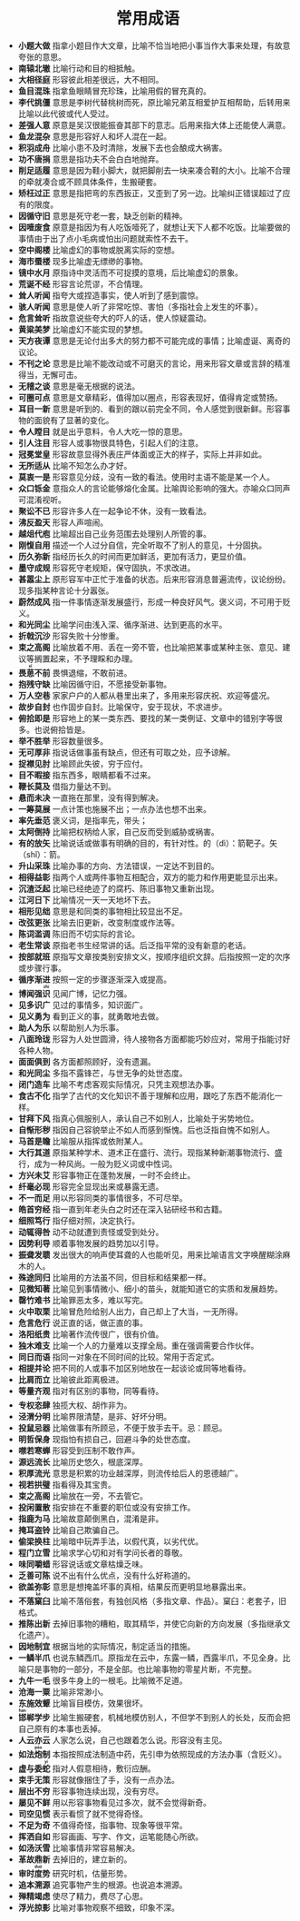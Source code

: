 <div align='center'><h1>常用成语</h1></div>

* **小题大做** 指拿小题目作大文章，比喻不恰当地把小事当作大事来处理，有故意夸张的意思。
* **南辕北辙** 比喻行动和目的相抵触。
* **大相径庭** 形容彼此相差很远，大不相同。
* **鱼目混珠** 指拿鱼眼睛冒充珍珠，比喻用假的冒充真的。
* **李代挑僵** 意思是李树代替桃树而死，原比喻兄弟互相爱护互相帮助，后转用来比喻以此代彼或代人受过。
* **差强人意** 原意是吴汉很能振奋其部下的意志。后用来指大体上还能使人满意。
* **鱼龙混杂** 意思是形容好人和坏人混在一起。
* **积羽成舟** 比喻小患不及时清除，发展下去也会酿成大祸害。
* **功不唐捐** 意思是指功夫不会白白地抛弃。
* **削足适履** 意思是因为鞋小脚大，就把脚削去一块来凑合鞋的大小。比喻不合理的牵就凑合或不顾具体条件，生搬硬套。
* **矫枉过正** 意思是指把弯的东西扳正，又歪到了另一边。比喻纠正错误超过了应有的限度。
* **因循守旧** 意思是死守老一套，缺乏创新的精神。
* **因噎废食** 原意是指因为有人吃饭噎死了，就想让天下人都不吃饭。比喻要做的事情由于出了点小毛病或怕出问题就索性不去干。
* **空中阁楼** 比喻虚幻的事物或脱离实际的空想。
* **海市蜃楼** 现多比喻虚无缥缈的事物。
* **镜中水月** 原指诗中灵活而不可捉摸的意境，后比喻虚幻的景象。
* **荒诞不经** 形容言论荒谬，不合情理。
* **耸人听闻** 指夸大或捏造事实，使人听到了感到震惊。
* **骇人听闻** 意思是使人听了非常吃惊、害怕（多指社会上发生的坏事）。
* **危言耸听** 指故意说些夸大的吓人的话，使人惊疑震动。
* **黄粱美梦** 比喻虚幻不能实现的梦想。
* **天方夜谭** 意思是无论付出多大的努力都不可能完成的事情；比喻虚诞、离奇的议论。
* **不刊之论** 意思是比喻不能改动或不可磨灭的言论，用来形容文章或言辞的精准得当，无懈可击。
* **无稽之谈** 意思是毫无根据的说法。
* **可圈可点** 意思是文章精彩，值得加以圈点，形容表现好，值得肯定或赞扬。
* **耳目一新** 意思是听到的、看到的跟以前完全不同，令人感觉到很新鲜。形容事物的面貌有了显著的变化。
* **令人瞠目** 就是出乎意料，令人大吃一惊的意思。
* **引人注目** 形容人或事物很具特色，引起人们的注意。
* **冠冕堂皇** 形容故意显得外表庄严体面或正大的样子，实际上并非如此。
* **无所适从** 比喻不知怎么办才好。
* **莫衷一是** 形容意见分歧，没有一致的看法。使用时主语不能是某一个人。
* **众口铄金** 意指众人的言论能够熔化金属。比喻舆论影响的强大。亦喻众口同声可混淆视听。
* **聚讼不已** 形容许多人在一起争论不休，没有一致看法。
* **沸反盈天** 形容人声喧闹。
* **越俎代庖** 比喻超出自己业务范围去处理别人所管的事。
* **刚愎自用** 描述一个人过分自信，完全听取不了别人的意见，十分固执。
* **历久弥新** 指经历长久的时间而更加鲜活，更加有活力，更显价值。
* **墨守成规** 形容死守老规矩，保守固执，不求改进。
* **甚嚣尘上** 原形容军中正忙于准备的状态。后来形容消息普遍流传，议论纷纷。现多指某种言论十分嚣张。
* **蔚然成风** 指一件事情逐渐发展盛行，形成一种良好风气。褒义词，不可用于贬义。
* **和光同尘** 比喻学问由浅入深、循序渐进、达到更高的水平。
* **折戟沉沙** 形容失败十分惨重。
* **束之高阁** 比喻放着不用、丢在一旁不管，也比喻把某事或某种主张、意见、建议等搁置起来，不予理睬和办理。
* **畏<ruby>葸<rt>xǐ</rt></ruby>不前** 畏惧退缩，不敢前进。
* **抱残守缺** 比喻因循守旧，不愿接受新事物。
* **万人空巷** 家家户户的人都从巷里出来了，多用来形容庆祝、欢迎等盛况。
* **故步自封** 也作固步自封。比喻保守，安于现状，不求进步。
* **俯拾即是** 形容地上的某一类东西、要找的某一类例证、文章中的错别字等很多。也说俯拾皆是。
* **举不胜举** 形容数量很多。
* **无可厚非** 指说话做事虽有缺点，但还有可取之处，应予谅解。
* **捉襟见肘** 比喻顾此失彼，穷于应付。
* **目不暇接** 指东西多，眼睛都看不过来。
* **鞭长莫及** 借指力量达不到。
* **悬而未决** 一直拖在那里，没有得到解决。
* **一筹莫展** 一点计策也施展不出；一点办法也想不出来。
* **率先垂范** 褒义词，是指率先，带头；
* **太阿倒持** 比喻把权柄给人家，自己反而受到威胁或祸害。
* **有的放矢** 比喻说话或做事有明确的目的，有针对性。的（dì）：箭靶子。矢（shǐ）：箭。
* **升山采珠** 比喻办事的方向、方法错误，一定达不到目的。
* **相得益彰** 指两个人或两件事物互相配合，双方的能力和作用更能显示出来。
* **沉渣泛起** 比喻已经绝迹了的腐朽、陈旧事物又重新出现。
* **江河日下** 比喻情况一天一天地坏下去。
* **相形见绌** 意思是和同类的事物相比较显出不足。
* **改弦更张** 比喻去旧更新，改变制度或作法等。
* **陈词滥调** 陈旧而不切实际的言论。
* **老生常谈** 原指老书生经常讲的话。后泛指平常的没有新意的老话。
* **按部就班** 原指写文章按类别安排文义，按顺序组织文辞。后指按照一定的次序或步骤行事。
* **循序渐进** 按照一定的步骤逐渐深入或提高。
* **博闻强<ruby>识<rt>zhi</rt></ruby>** 见闻广博，记忆力强。
* **见多识广** 见过的事情多，知识面广。
* **见义勇为** 看到正义的事，就勇敢地去做。
* **助人为乐** 以帮助别人为乐事。
* **八面玲珑** 形容为人处世圆滑，待人接物各方面都能巧妙应对，常用于指能讨好各种人物。
* **面面俱到** 各方面都照顾好，没有遗漏。
* **和光同尘** 多指不露锋芒，与世无争的处世态度。
* **闭门造车** 比喻不考虑客观实际情况，只凭主观想法办事。
* **食古不化** 指学了古代的文化知识不善于理解和应用，跟吃了东西不能消化一样。
* **甘拜下风** 指真心佩服别人，承认自己不如别人，比喻处于劣势地位。
* **自惭形秽** 指因自己容貌举止不如人而感到惭愧。后也泛指自愧不如别人。
* **马首是瞻** 比喻服从指挥或依附某人。
* **大行其道** 原指某种学术、道术正在盛行、流行。现指某种新潮事物流行、盛行，成为一种风尚。一般为贬义词或中性词。
* **方兴未艾** 形容事物正在蓬勃发展，一时不会终止。
* **纤毫必现** 形容完全显现出来或暴露无遗。
* **不一而足** 用以形容同类的事情很多，不可尽举。
* **皓首穷经** 指一直到年老头白之时还在深入钻研经书和古籍。
* **细照笃行** 指仔细对照，决定执行。
* **动辄得咎** 动不动就遭到责怪或受到处分。
* **因势利导** 顺着事物发展的趋势加以引导。
* **振聋发聩** 发出很大的响声使耳聋的人也能听见，用来比喻语言文字唤醒糊涂麻木的人。
* **殊途同归** 比喻用的方法虽不同，但目标和结果都一样。
* **见微知著** 比喻见到事情微小、细小的苗头，就能知道它的实质和发展趋势。
* **罄竹难书** 比喻罪恶太多，难以写完。
* **火中取栗** 比喻冒危险给别人出力，自己却上了大当，一无所得。
* **危言危行** 说正直的话，做正直的事。
* **洛阳纸贵** 比喻著作流传很广，很有价值。
* **独木难支** 比喻一个人的力量难以支撑全局。重在强调需要合作伙伴。
* **同日而语** 指同一对象在不同时间的比较。常用于否定式。
* **相提并论** 把不同的人或事不加区别地放在一起谈论或同等地看待。
* **比肩而立** 比喻彼此距离极进。
* **等量齐观** 指对有区别的事物，同等看待。
* **专权<ruby>恣<rt>zì</rt></ruby>肆** 独揽大权、胡作非为。
* **泾渭分明** 比喻界限清楚，是非、好坏分明。
* **投鼠忌器** 比喻做事有所顾忌，不便于放手去干。忌：顾忌。
* **明哲保身** 现指怕有损自己，回避斗争的处世态度。
* **噤若寒蝉** 形容受到压制不敢作声。
* **源远流长** 比喻历史悠久，根底深厚。
* **积厚流光** 意思是积累的功业越深厚，则流传给后人的恩德越广。
* **视若拱璧** 指看得及其宝贵。
* **束之高阁** 比喻放在一旁，不去管它。
* **投闲置散** 指安排在不重要的职位或没有安排工作。
* **指鹿为马** 比喻故意颠倒黑白，混淆是非。
* **掩耳盗铃** 比喻自己欺骗自己。
* **偷梁换柱** 比喻暗中玩弄手法，以假代真，以劣代优。
* **程门立雪** 比喻求学心切和对有学问长者的尊敬。
* **味同嚼蜡** 形容说话或文章枯燥乏味。
* **乏善可陈** 说不出有什么优点，没有什么好称道的。
* **欲盖弥彰** 意思是想掩盖坏事的真相，结果反而更明显地暴露出来。
* **不落<ruby>窠<rt>kē</rt></ruby>臼** 比喻不落俗套，有独创风格（多指文章、作品）。窠臼：老套子，旧格式。
* **推陈出新** 去掉旧事物的糟粕，取其精华，并使它向新的方向发展（多指继承文化遗产）。
* **因地制宜** 根据当地的实际情况，制定适当的措施。
* **一鳞半爪** 也说东鳞西爪。原指龙在云中，东露一鳞，西露半爪，不见全身。比喻只是事物的一部分，不是全部。也比喻事物的零星片断，不完整。
* **九牛一毛** 很多牛身上的一根毛。比喻微不足道。
* **沧海一粟** 比喻非常渺小。
* **东施效颦** 比喻盲目模仿，效果很坏。
* **<ruby>邯<rt>hán</rt></ruby>郸学步** 比喻生搬硬套，机械地模仿别人，不但学不到别人的长处，反而会把自己原有的本事也丢掉。
* **人云亦云** 人家怎么说，自己也跟着怎么说。形容没有主见。
* **如法<ruby>炮<rt>páo</rt></ruby>制** 本指按照成法制造中药，先引申为依照现成的方法办事（含贬义）。
* **虚与委<ruby>蛇<rt>yí</rt></ruby>** 指对人假意相待，敷衍应酬。
* **束手无策** 形容就像捆住了手，没有一点办法。
* **层出不穷** 形容事物连续出现，没有穷尽。
* **屡见不鲜** 用以形容事物看见过多次，就不会觉得新奇。
* **司空见惯** 表示看惯了就不觉得奇怪。
* **不足为奇** 不值得奇怪，指事物、现象等很平常。
* **挥洒自如** 形容画画、写字、作文，运笔能随心所欲。
* **如汤沃雪** 比喻事情非常容易解决。
* **革故鼎新** 去掉旧的，建立新的。
* **审时<ruby>度<rt>duó</rt></ruby>势** 研究时机，估量形势。
* **追本溯源** 追究事物产生的根源。也说追本溯源。
* **殚精竭虑** 使尽了精力，费尽了心思。
* **浮光掠影** 比喻对事物观察不细致，印象不深。
